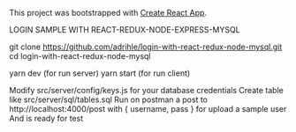 This project was bootstrapped with [Create React App](https://github.com/facebook/create-react-app).

LOGIN SAMPLE WITH REACT-REDUX-NODE-EXPRESS-MYSQL

git clone https://github.com/adrihle/login-with-react-redux-node-mysql.git
cd login-with-react-redux-node-mysql


yarn dev (for run server)
yarn start (for run client)



Modify src/server/config/keys.js for your database credentials
Create table like src/server/sql/tables.sql
Run on postman a post to http://localhost:4000/post with { username, pass } for upload a sample user
And is ready for test

